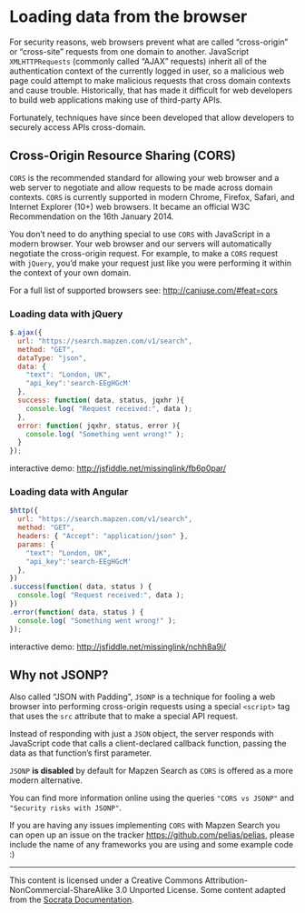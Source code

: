 # Loading data from the browser

For security reasons, web browsers prevent what are called “cross-origin” or “cross-site” requests from one domain to another. JavaScript `XMLHTTPRequests` (commonly called “AJAX” requests) inherit all of the authentication context of the currently logged in user, so a malicious web page could attempt to make malicious requests that cross domain contexts and cause trouble. Historically, that has made it difficult for web developers to build web applications making use of third-party APIs.

Fortunately, techniques have since been developed that allow developers to securely access APIs cross-domain.

## Cross-Origin Resource Sharing (CORS)

`CORS` is the recommended standard for allowing your web browser and a web server to negotiate and allow requests to be made across domain contexts. `CORS` is currently supported in modern Chrome, Firefox, Safari, and Internet Explorer (10+) web browsers. It became an official W3C Recommendation on the 16th January 2014.

You don’t need to do anything special to use `CORS` with JavaScript in a modern browser. Your web browser and our servers will automatically negotiate the cross-origin request. For example, to make a `CORS` request with `jQuery`, you’d make your request just like you were performing it within the context of your own domain.

For a full list of supported browsers see: http://caniuse.com/#feat=cors

### Loading data with jQuery

```javascript
$.ajax({
  url: "https://search.mapzen.com/v1/search",
  method: "GET",
  dataType: "json",
  data: {
    "text": "London, UK",
    "api_key":'search-EEgHGcM'
  },
  success: function( data, status, jqxhr ){
    console.log( "Request received:", data );
  },
  error: function( jqxhr, status, error ){
    console.log( "Something went wrong!" );
  }
});
```

interactive demo: http://jsfiddle.net/missinglink/fb6p0par/

### Loading data with Angular

```javascript
$http({
  url: "https://search.mapzen.com/v1/search",
  method: "GET",
  headers: { "Accept": "application/json" },
  params: {
    "text": "London, UK",
    "api_key":'search-EEgHGcM'
  },
})
.success(function( data, status ) {
  console.log( "Request received:", data );
})
.error(function( data, status ) {
  console.log( "Something went wrong!" );
});
```

interactive demo: http://jsfiddle.net/missinglink/nchh8a9j/

## Why not JSONP?

Also called “JSON with Padding”, `JSONP` is a technique for fooling a web browser into performing cross-origin requests using a special ``<script>`` tag that uses the `src` attribute that to make a special API request.

Instead of responding with just a `JSON` object, the server responds with JavaScript code that calls a client-declared callback function, passing the data as that function’s first parameter.

`JSONP` **is disabled** by default for Mapzen Search as `CORS` is offered as a more modern alternative.

You can find more information online using the queries `"CORS vs JSONP"` and `"Security risks with JSONP"`.

If you are having any issues implementing `CORS` with Mapzen Search you can open up an issue on the tracker https://github.com/pelias/pelias, please include the name of any frameworks you are using and some example code :)

---

This content is licensed under a Creative Commons Attribution-NonCommercial-ShareAlike 3.0 Unported License. Some content adapted from the [Socrata Documentation](http://dev.socrata.com/docs/cors-and-jsonp.html).
